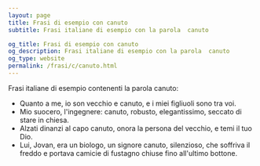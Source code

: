 ```yaml
---
layout: page
title: Frasi di esempio con canuto 
subtitle: Frasi italiane di esempio con la parola  canuto

og_title: Frasi di esempio con canuto 
og_description: Frasi italiane di esempio con la parola  canuto
og_type: website
permalink: /frasi/c/canuto.html
---
```


Frasi italiane di esempio contenenti la parola canuto:


- Quanto a me, io son vecchio e canuto, e i miei figliuoli sono tra voi.
- Mio suocero, l'ingegnere: canuto, robusto, elegantissimo, seccato di stare in chiesa.
- Alzati dinanzi al capo canuto, onora la persona del vecchio, e temi il tuo Dio.
- Lui, Jovan, era un biologo, un signore canuto, silenzioso, che soffriva il freddo e portava camicie di fustagno chiuse fino all'ultimo bottone.
